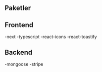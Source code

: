 ## Paketler


## Frontend

-next
-typescript
-react-icons
-react-toastify

## Backend
-mongoose
-stripe